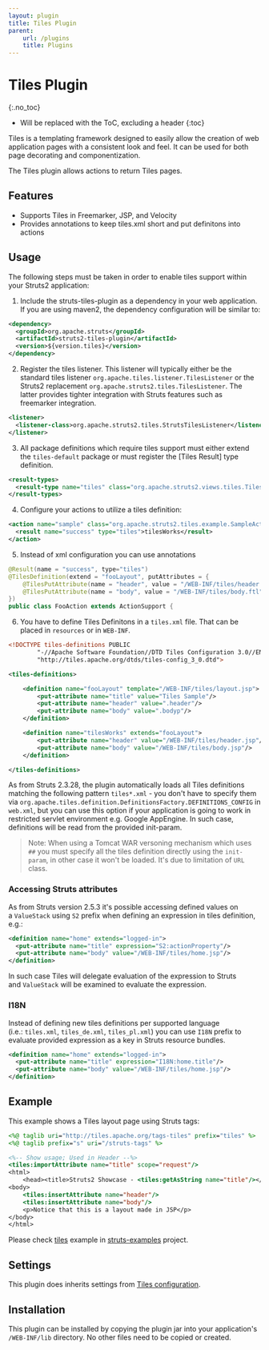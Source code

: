 ```yaml
---
layout: plugin
title: Tiles Plugin
parent:
    url: /plugins
    title: Plugins
---
```


# Tiles Plugin
{:.no_toc}

* Will be replaced with the ToC, excluding a header
{:toc}

Tiles is a templating framework designed to easily allow the creation of web application pages with a consistent look and feel. It can 
be used for both page decorating and componentization.

The Tiles plugin allows actions to return Tiles pages.

## Features

- Supports Tiles in Freemarker, JSP, and Velocity
- Provides annotations to keep tiles.xml short and put definitons into actions

## Usage

The following steps must be taken in order to enable tiles support within your Struts2 application:

1. Include the struts-tiles-plugin as a dependency in your web application. If you are using maven2, the dependency configuration will 
  be similar to:


```xml
<dependency>
  <groupId>org.apache.struts</groupId>
  <artifactId>struts2-tiles-plugin</artifactId>
  <version>${version.tiles}</version>
</dependency>

```

2. Register the tiles listener. This listener will typically either be the standard tiles listener `org.apache.tiles.listener.TilesListener`
  or the Struts2 replacement `org.apache.struts2.tiles.TilesListener`. The latter provides tighter integration with Struts features such 
  as freemarker integration.


```xml
<listener>
  <listener-class>org.apache.struts2.tiles.StrutsTilesListener</listener-class>
</listener>

```

3. All package definitions which require tiles support must either extend the `tiles-default` package or must register 
  the [Tiles Result] type definition.


```xml
<result-types>
  <result-type name="tiles" class="org.apache.struts2.views.tiles.TilesResult"/>
</result-types>

```

4. Configure your actions to utilize a tiles definition:


```xml
<action name="sample" class="org.apache.struts2.tiles.example.SampleAction" >
  <result name="success" type="tiles">tilesWorks</result>
</action>

```

5. Instead of xml configuration you can use annotations


```java
@Result(name = "success", type="tiles")
@TilesDefinition(extend = "fooLayout", putAttributes = {
    @TilesPutAttribute(name = "header", value = "/WEB-INF/tiles/header.jsp"),
    @TilesPutAttribute(name = "body", value = "/WEB-INF/tiles/body.ftl")
})
public class FooAction extends ActionSupport {
```

6. You have to define Tiles Definitons in a `tiles.xml` file. That can be placed in `resources` or in `WEB-INF`.


```xml
<!DOCTYPE tiles-definitions PUBLIC
        "-//Apache Software Foundation//DTD Tiles Configuration 3.0//EN"
        "http://tiles.apache.org/dtds/tiles-config_3_0.dtd">

<tiles-definitions>

    <definition name="fooLayout" template="/WEB-INF/tiles/layout.jsp">
        <put-attribute name="title" value="Tiles Sample"/>
        <put-attribute name="header" value=".header"/>
        <put-attribute name="body" value=".bodyp"/>
    </definition>

    <definition name="tilesWorks" extends="fooLayout">
        <put-attribute name="header" value="/WEB-INF/tiles/header.jsp"/>
        <put-attribute name="body" value="/WEB-INF/tiles/body.jsp"/>
    </definition>

</tiles-definitions>
```

As from Struts 2.3.28, the plugin automatically loads all Tiles definitions matching the following pattern `tiles*.xml` - you don't have 
to specify them via `org.apache.tiles.definition.DefinitionsFactory.DEFINITIONS_CONFIG` in `web.xml`, but you can use this option if your 
application is going to work in restricted servlet environment e.g. Google AppEngine. In such case, definitions will be read from 
the provided init-param.

> Note: When using a Tomcat WAR versoning mechanism which uses `##` you must specify all the tiles definition directly using
> the `init-param`, in other case it won't be loaded. It's due to limitation of `URL` class. 

### Accessing Struts attributes

As from Struts version 2.5.3 it's possible accessing defined values on a `ValueStack` using `S2` prefix when defining an expression 
in tiles definition, e.g.:

```xml
<definition name="home" extends="logged-in">
  <put-attribute name="title" expression="S2:actionProperty"/>
  <put-attribute name="body" value="/WEB-INF/tiles/home.jsp"/>
</definition>
```

In such case Tiles will delegate evaluation of the expression to Struts and `ValueStack` will be examined to evaluate the expression.

### I18N

Instead of defining new tiles definitions per supported language (i.e.: `tiles.xml`, `tiles_de.xml`, `tiles_pl.xml`) you can use `I18N` 
prefix to evaluate provided expression as a key in Struts resource bundles. 


```xml
<definition name="home" extends="logged-in">
  <put-attribute name="title" expression="I18N:home.title"/>
  <put-attribute name="body" value="/WEB-INF/tiles/home.jsp"/>
</definition>
```

## Example

This example shows a Tiles layout page using Struts tags:

```jsp
<%@ taglib uri="http://tiles.apache.org/tags-tiles" prefix="tiles" %>
<%@ taglib prefix="s" uri="/struts-tags" %>

<%-- Show usage; Used in Header --%>
<tiles:importAttribute name="title" scope="request"/>
<html>
    <head><title>Struts2 Showcase - <tiles:getAsString name="title"/></title></head>
<body>
    <tiles:insertAttribute name="header"/>
    <tiles:insertAttribute name="body"/>
	<p>Notice that this is a layout made in JSP</p>
</body>
</html>

```

Please check [tiles](https://github.com/apache/struts-examples/tree/master/tiles) example in [struts-examples](https://github.com/apache/struts-examples/tree/master/tiles) project.

## Settings

This plugin does inherits settings from [Tiles configuration](https://tiles.apache.org/framework/config-reference.html).

## Installation

This plugin can be installed by copying the plugin jar into your application's `/WEB-INF/lib` directory. No other files need to be copied or created.

